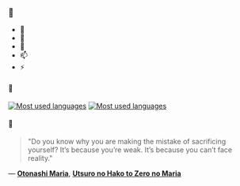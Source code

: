 ### 👋

- 🔭
- 🌱
- 💬
- 📫
- ⚡

#### 🧏

[![Most used languages](https://github-readme-stats-aynah.vercel.app/api/top-langs/?username=aynh&theme=solarized-dark&langs_count=6&layout=compact&hide_title=true)](https://github.com/anuraghazra/github-readme-stats#gh-dark-mode-only)
[![Most used languages](https://github-readme-stats-aynah.vercel.app/api/top-langs/?username=aynh&theme=solarized-light&langs_count=6&layout=compact&hide_title=true)](https://github.com/anuraghazra/github-readme-stats#gh-light-mode-only)

#### 💬

> "Do you know why you are making the mistake of sacrificing yourself? It’s because you’re weak. It’s because you can’t face reality."

&mdash; [**Otonashi Maria**](https://myanimelist.net/character.php?q=Otonashi%20Maria&cat=character), [**Utsuro no Hako to Zero no Maria**](https://myanimelist.net/search/all?q=Utsuro%20no%20Hako%20to%20Zero%20no%20Maria&cat=all)
